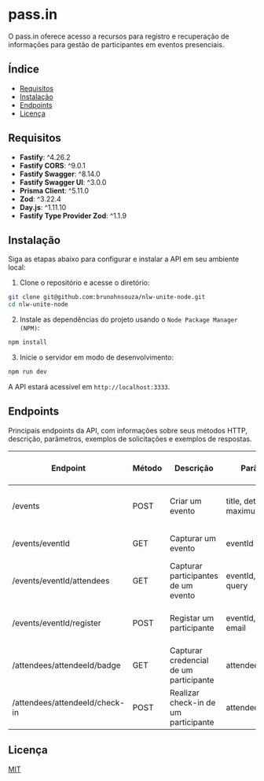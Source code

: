 # pass.in

O pass.in oferece acesso a recursos para registro e recuperação de informações para gestão de participantes em eventos presenciais.

## Índice

- [Requisitos](#requisitos)
- [Instalação](#instalação)
- [Endpoints](#endpoints)
- [Licença](#licença)

## Requisitos

- **Fastify**: ^4.26.2
- **Fastify CORS**: ^9.0.1
- **Fastify Swagger**: ^8.14.0
- **Fastify Swagger UI**: ^3.0.0
- **Prisma Client**: ^5.11.0
- **Zod**: ^3.22.4
- **Day.js**: ^1.11.10
- **Fastify Type Provider Zod**: ^1.1.9

## Instalação

Siga as etapas abaixo para configurar e instalar a API em seu ambiente local:

1. Clone o repositório e acesse o diretório:

```bash
git clone git@github.com:brunohnsouza/nlw-unite-node.git
cd nlw-unite-node
```

2. Instale as dependências do projeto usando o `Node Package Manager (NPM)`:

```bash
npm install
```

3. Inicie o servidor em modo de desenvolvimento:

```bash
npm run dev
```

A API estará acessível em `http://localhost:3333`.

## Endpoints

Principais endpoints da API, com informações sobre seus métodos HTTP, descrição, parâmetros, exemplos de solicitações e exemplos de respostas.

| Endpoint                       | Método | Descrição                              | Parâmetros                       | Exemplo de Solicitação                                        | Exemplo de Resposta        |
| ------------------------------ | ------ | -------------------------------------- | -------------------------------- | ------------------------------------------------------------- | -------------------------- |
| /events                        | POST   | Criar um evento                        | title, details, maximumAttendees | POST /events                                                  | Status 201 Created, [JSON] |
| /events/eventId                | GET    | Capturar um evento                     | eventId                          | GET /events/123e4567-e89b-12d3-a456-426614174000              | Status 200 Ok, [JSON]      |
| /events/eventId/attendees      | GET    | Capturar participantes de um evento    | eventId, pageIndex, query        | GET /events/123e4567-e89b-12d3-a456-426614174000/attendees    | Status 200 Ok, [JSON]      |
| /events/eventId/register       | POST   | Registar um participante               | eventId, name, email             | POST /events/123e4567-e89b-12d3-a456-426614174000/register    | Status 201 Created, [JSON] |
| /attendees/attendeeId/badge    | GET    | Capturar credencial de um participante | attendeeId                       | GET /attendees/123e4567-e89b-12d3-a456-426614174000/badge     | Status 200 Ok, [JSON]      |
| /attendees/attendeeId/check-in | POST   | Realizar check-in de um participante   | attendeeId                       | POST /attendees/123e4567-e89b-12d3-a456-426614174000/check-in | Status 201 Created         |

## Licença

[MIT](https://choosealicense.com/licenses/mit/)
